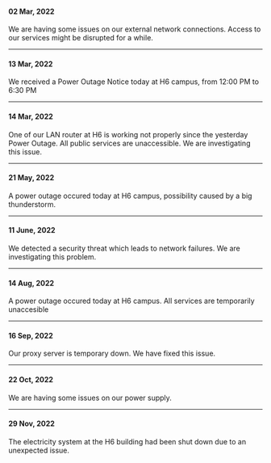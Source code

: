 #### 02 Mar, 2022

We are having some issues on our external network connections. Access to our services might be disrupted for a while. 

---
#### 13 Mar, 2022

We received a Power Outage Notice today at H6 campus, from 12:00 PM to 6:30 PM

---
#### 14 Mar, 2022

One of our LAN router at H6 is working not properly since the yesterday Power Outage. All public services are unaccessible. We are investigating this issue.

---
#### 21 May, 2022

A power outage occured today at H6 campus, possibility caused by a big thunderstorm.

---
#### 11 June, 2022

We detected a security threat which leads to network failures. We are investigating this problem.

---
#### 14 Aug, 2022

A power outage occured today at H6 campus. All services are temporarily unaccesible

---
#### 16 Sep, 2022

Our proxy server is temporary down. We have fixed this issue.

---
#### 22 Oct, 2022

We are having some issues on our power supply. 

---
#### 29 Nov, 2022

The electricity system at the H6 building had been shut down due to an unexpected issue. 
